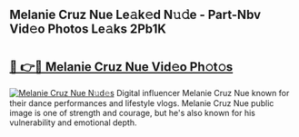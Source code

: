 ## Melanie Cruz Nue Le𝚊k𝚎d N𝚞𝚍e - Part-Nbv Vid𝚎o Photos Le𝚊ks 2Pb1K

# <h2><a href="http://fbaed5g.evod.top/?m=Melanie+Cruz+Nue">🔗 👉🔴 Melanie Cruz Nue Vid𝚎o Ph𝚘t𝚘s</a></h2>

[![Melanie Cruz Nue N𝚞d𝚎s](https://i.imgur.com/8V9OHl7.gif)](http://fbaed5g.evod.top/?m=Melanie+Cruz+Nue)
Digital influencer Melanie Cruz Nue known for their dance performances and lifestyle vlogs. Melanie Cruz Nue public image is one of strength and courage, but he's also known for his vulnerability and emotional depth. 
